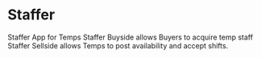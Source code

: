 # Staffer
Staffer App for Temps
Staffer Buyside allows Buyers to acquire temp staff
Staffer Sellside allows Temps to post availability and accept shifts.
